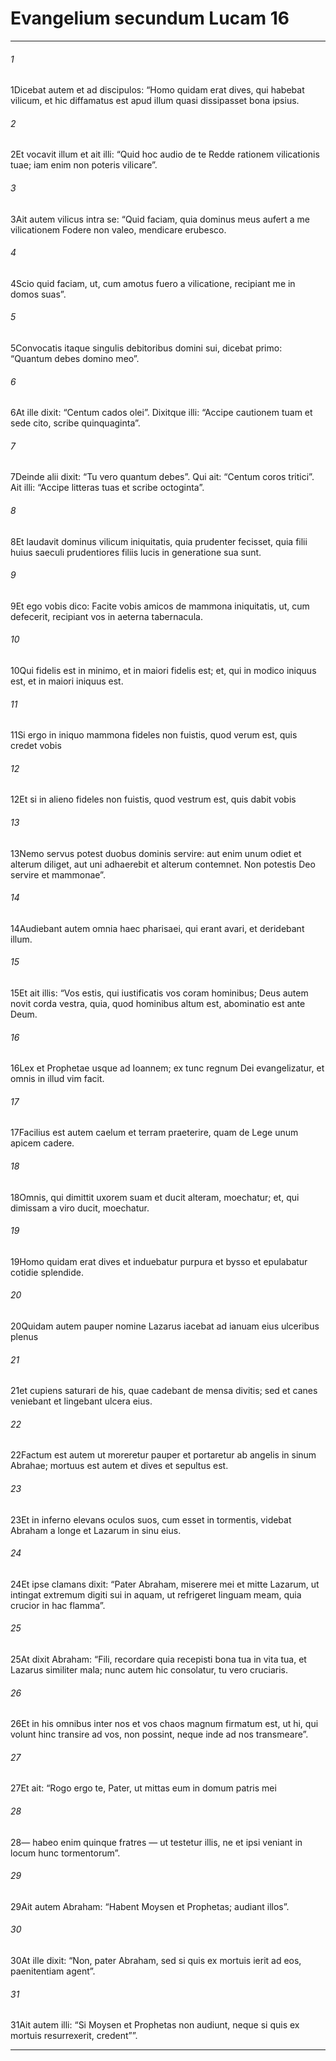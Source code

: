 
# Evangelium secundum Lucam 16
***
###### 1
<span class=vrs>1</span>Dicebat autem et ad discipulos: “Homo quidam erat dives, qui habebat vilicum, et hic diffamatus est apud illum quasi dissipasset bona ipsius.
###### 2
<span class=vrs>2</span>Et vocavit illum et ait illi: “Quid hoc audio de te Redde rationem vilicationis tuae; iam enim non poteris vilicare”.
###### 3
<span class=vrs>3</span>Ait autem vilicus intra se: “Quid faciam, quia dominus meus aufert a me vilicationem Fodere non valeo, mendicare erubesco.
###### 4
<span class=vrs>4</span>Scio quid faciam, ut, cum amotus fuero a vilicatione, recipiant me in domos suas”.
###### 5
<span class=vrs>5</span>Convocatis itaque singulis debitoribus domini sui, dicebat primo: “Quantum debes domino meo”.
###### 6
<span class=vrs>6</span>At ille dixit: “Centum cados olei”. Dixitque illi: “Accipe cautionem tuam et sede cito, scribe quinquaginta”.
###### 7
<span class=vrs>7</span>Deinde alii dixit: “Tu vero quantum debes”. Qui ait: “Centum coros tritici”. Ait illi: “Accipe litteras tuas et scribe octoginta”.
###### 8
<span class=vrs>8</span>Et laudavit dominus vilicum iniquitatis, quia prudenter fecisset, quia filii huius saeculi prudentiores filiis lucis in generatione sua sunt.
###### 9
<span class=vrs>9</span>Et ego vobis dico: Facite vobis amicos de mammona iniquitatis, ut, cum defecerit, recipiant vos in aeterna tabernacula.
###### 10
<span class=vrs>10</span>Qui fidelis est in minimo, et in maiori fidelis est; et, qui in modico iniquus est, et in maiori iniquus est.
###### 11
<span class=vrs>11</span>Si ergo in iniquo mammona fideles non fuistis, quod verum est, quis credet vobis
###### 12
<span class=vrs>12</span>Et si in alieno fideles non fuistis, quod vestrum est, quis dabit vobis
###### 13
<span class=vrs>13</span>Nemo servus potest duobus dominis servire: aut enim unum odiet et alterum diliget, aut uni adhaerebit et alterum contemnet. Non potestis Deo servire et mammonae”.
###### 14
<span class=vrs>14</span>Audiebant autem omnia haec pharisaei, qui erant avari, et deridebant illum.
###### 15
<span class=vrs>15</span>Et ait illis: “Vos estis, qui iustificatis vos coram hominibus; Deus autem novit corda vestra, quia, quod hominibus altum est, abominatio est ante Deum.
###### 16
<span class=vrs>16</span>Lex et Prophetae usque ad Ioannem; ex tunc regnum Dei evangelizatur, et omnis in illud vim facit.
###### 17
<span class=vrs>17</span>Facilius est autem caelum et terram praeterire, quam de Lege unum apicem cadere.
###### 18
<span class=vrs>18</span>Omnis, qui dimittit uxorem suam et ducit alteram, moechatur; et, qui dimissam a viro ducit, moechatur.
###### 19
<span class=vrs>19</span>Homo quidam erat dives et induebatur purpura et bysso et epulabatur cotidie splendide.
###### 20
<span class=vrs>20</span>Quidam autem pauper nomine Lazarus iacebat ad ianuam eius ulceribus plenus
###### 21
<span class=vrs>21</span>et cupiens saturari de his, quae cadebant de mensa divitis; sed et canes veniebant et lingebant ulcera eius.
###### 22
<span class=vrs>22</span>Factum est autem ut moreretur pauper et portaretur ab angelis in sinum Abrahae; mortuus est autem et dives et sepultus est.
###### 23
<span class=vrs>23</span>Et in inferno elevans oculos suos, cum esset in tormentis, videbat Abraham a longe et Lazarum in sinu eius.
###### 24
<span class=vrs>24</span>Et ipse clamans dixit: “Pater Abraham, miserere mei et mitte Lazarum, ut intingat extremum digiti sui in aquam, ut refrigeret linguam meam, quia crucior in hac flamma”.
###### 25
<span class=vrs>25</span>At dixit Abraham: “Fili, recordare quia recepisti bona tua in vita tua, et Lazarus similiter mala; nunc autem hic consolatur, tu vero cruciaris.
###### 26
<span class=vrs>26</span>Et in his omnibus inter nos et vos chaos magnum firmatum est, ut hi, qui volunt hinc transire ad vos, non possint, neque inde ad nos transmeare”.
###### 27
<span class=vrs>27</span>Et ait: “Rogo ergo te, Pater, ut mittas eum in domum patris mei
###### 28
<span class=vrs>28</span>— habeo enim quinque fratres — ut testetur illis, ne et ipsi veniant in locum hunc tormentorum”.
###### 29
<span class=vrs>29</span>Ait autem Abraham: “Habent Moysen et Prophetas; audiant illos”.
###### 30
<span class=vrs>30</span>At ille dixit: “Non, pater Abraham, sed si quis ex mortuis ierit ad eos, paenitentiam agent”.
###### 31
<span class=vrs>31</span>Ait autem illi: “Si Moysen et Prophetas non audiunt, neque si quis ex mortuis resurrexerit, credent””.
***
